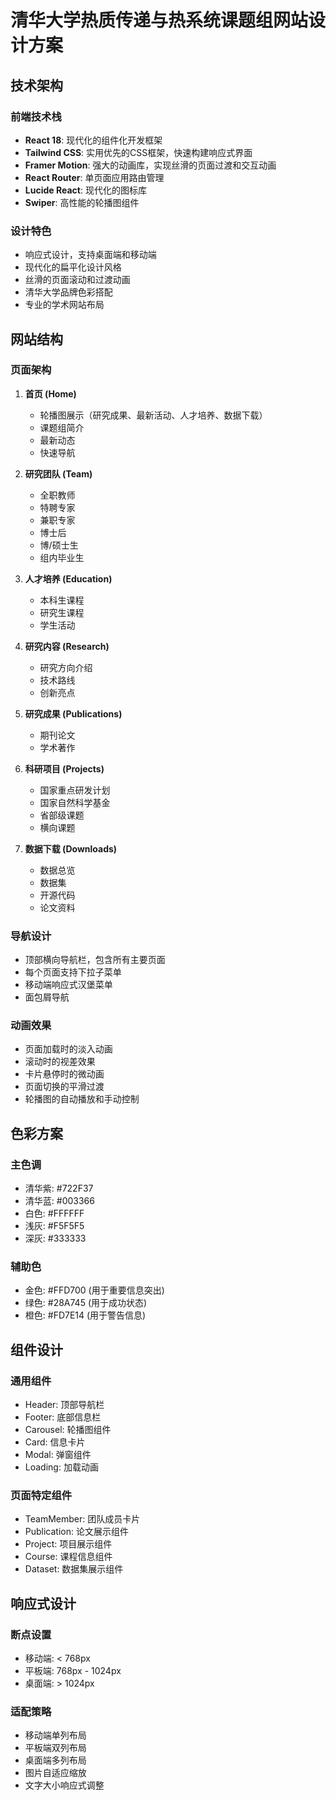 # 清华大学热质传递与热系统课题组网站设计方案

## 技术架构

### 前端技术栈
- **React 18**: 现代化的组件化开发框架
- **Tailwind CSS**: 实用优先的CSS框架，快速构建响应式界面
- **Framer Motion**: 强大的动画库，实现丝滑的页面过渡和交互动画
- **React Router**: 单页面应用路由管理
- **Lucide React**: 现代化的图标库
- **Swiper**: 高性能的轮播图组件

### 设计特色
- 响应式设计，支持桌面端和移动端
- 现代化的扁平化设计风格
- 丝滑的页面滚动和过渡动画
- 清华大学品牌色彩搭配
- 专业的学术网站布局

## 网站结构

### 页面架构
1. **首页 (Home)**
   - 轮播图展示（研究成果、最新活动、人才培养、数据下载）
   - 课题组简介
   - 最新动态
   - 快速导航

2. **研究团队 (Team)**
   - 全职教师
   - 特聘专家
   - 兼职专家
   - 博士后
   - 博/硕士生
   - 组内毕业生

3. **人才培养 (Education)**
   - 本科生课程
   - 研究生课程
   - 学生活动

4. **研究内容 (Research)**
   - 研究方向介绍
   - 技术路线
   - 创新亮点

5. **研究成果 (Publications)**
   - 期刊论文
   - 学术著作

6. **科研项目 (Projects)**
   - 国家重点研发计划
   - 国家自然科学基金
   - 省部级课题
   - 横向课题

7. **数据下载 (Downloads)**
   - 数据总览
   - 数据集
   - 开源代码
   - 论文资料

### 导航设计
- 顶部横向导航栏，包含所有主要页面
- 每个页面支持下拉子菜单
- 移动端响应式汉堡菜单
- 面包屑导航

### 动画效果
- 页面加载时的淡入动画
- 滚动时的视差效果
- 卡片悬停时的微动画
- 页面切换的平滑过渡
- 轮播图的自动播放和手动控制

## 色彩方案

### 主色调
- 清华紫: #722F37
- 清华蓝: #003366
- 白色: #FFFFFF
- 浅灰: #F5F5F5
- 深灰: #333333

### 辅助色
- 金色: #FFD700 (用于重要信息突出)
- 绿色: #28A745 (用于成功状态)
- 橙色: #FD7E14 (用于警告信息)

## 组件设计

### 通用组件
- Header: 顶部导航栏
- Footer: 底部信息栏
- Carousel: 轮播图组件
- Card: 信息卡片
- Modal: 弹窗组件
- Loading: 加载动画

### 页面特定组件
- TeamMember: 团队成员卡片
- Publication: 论文展示组件
- Project: 项目展示组件
- Course: 课程信息组件
- Dataset: 数据集展示组件

## 响应式设计

### 断点设置
- 移动端: < 768px
- 平板端: 768px - 1024px
- 桌面端: > 1024px

### 适配策略
- 移动端单列布局
- 平板端双列布局
- 桌面端多列布局
- 图片自适应缩放
- 文字大小响应式调整

